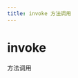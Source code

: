 ```yaml
---
title: invoke 方法调用
---
```


# invoke

方法调用

<code src="./demo/invoke.tsx" hidden />

```tsx | pure
import Bridge from '@ai/birdge';

const bridge = new Bridge();

bridge.invoke('custom', { name: 'invoke' });
```

## BridgeInvokeOptions<R = any>

| 属性名    | 描述         | 类型                           | 默认值   |
| --------- | ------------ | ------------------------------ | -------- |
| name      | 调用方法名称 | `string`                       | `(必选)` |
| params    | 调用方法参数 | `any`                          | `-`      |
| onSuccess | 成功回调     | `(response: R) => void`        | `-`      |
| onError   | 失败回调     | `(error: BridgeError) => void` | `-`      |

[BridgeError](/guide/error)
